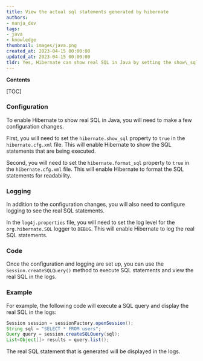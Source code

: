```yaml
---
title: View the actual sql statements generated by hibernate
authors:
- nanja_dev
tags:
- java
- knowledge
thumbnail: images/java.png
created_at: 2023-04-15 00:00:00
updated_at: 2023-04-15 00:00:00
tldr: Yes, Hibernate can show real SQL in Java by setting the show\_sql property to true in the Hibernate configuration file.
---
```


**Contents**

[TOC]

### Configuration

To enable Hibernate to show real SQL in Java, you will need to make a few configuration changes.

First, you will need to set the `hibernate.show_sql` property to `true` in the `hibernate.cfg.xml` file. This will enable Hibernate to show the SQL statements that are being executed.

Second, you will need to set the `hibernate.format_sql` property to `true` in the `hibernate.cfg.xml` file. This will enable Hibernate to format the SQL statements for readability.

### Logging

In addition to the configuration changes, you will also need to configure logging to see the real SQL statements.

In the `log4j.properties` file, you will need to set the log level for the `org.hibernate.SQL` logger to `DEBUG`. This will enable Hibernate to log the real SQL statements.

### Code

Once the configuration and logging are set up, you can use the `Session.createSQLQuery()` method to execute SQL statements and view the real SQL in the logs.

### Example

For example, the following code will execute a SQL query and display the real SQL in the logs:

```java
Session session = sessionFactory.openSession();
String sql = "SELECT * FROM users";
Query query = session.createSQLQuery(sql);
List<Object[]> results = query.list();
```

The real SQL statement that is generated will be displayed in the logs.
